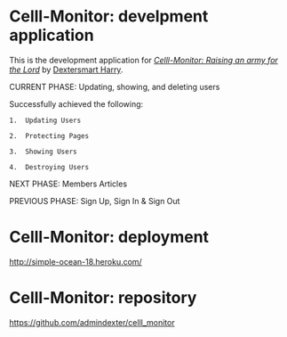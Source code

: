 # Celll-Monitor: develpment application

This is the development application for
[*Celll-Monitor: Raising an army for the Lord*](http://celll-monitor.com/)
by [Dextersmart Harry](http://dextersmart.com/).

CURRENT PHASE: Updating, showing, and deleting users

Successfully achieved the following:

    1.  Updating Users

    2.  Protecting Pages

    3.  Showing Users

    4.  Destroying Users

NEXT PHASE: Members Articles

PREVIOUS PHASE: Sign Up, Sign In & Sign Out


# Celll-Monitor: deployment
http://simple-ocean-18.heroku.com/


# Celll-Monitor: repository
https://github.com/admindexter/celll_monitor

